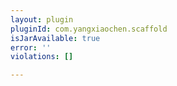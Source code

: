 ```yaml
---
layout: plugin
pluginId: com.yangxiaochen.scaffold
isJarAvailable: true
error: ''
violations: []

---
```

